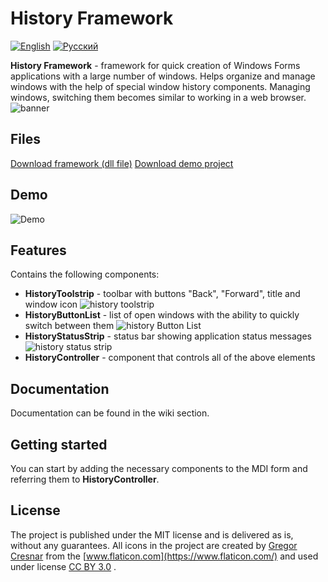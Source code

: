 ﻿# History Framework		
[![English](https://i.ibb.co/LRZcgYS/united-kingdom.png)](README.md) [![Русский](https://i.ibb.co/frNGG0z/russia-1.png)](README-RU.md)


**History Framework** - framework for quick creation of Windows Forms applications with a large number of windows. Helps organize and manage windows with the help of special window history components. Managing windows, switching them becomes similar to working in a web browser.
![banner](https://i.ibb.co/9YQpcWp/history-Framework.png)

## Files
[Download framework (dll file)](https://yadi.sk/d/EqfODjkXT8_80w)
[Download demo project](https://yadi.sk/d/jAXqKAY4RVf63A)

## Demo
![Demo](https://i.ibb.co/X7sVmnK/2019-06-04-20-17-28-2.gif)

## Features
Contains the following components:

 - **HistoryToolstrip** - toolbar with buttons "Back", "Forward", title and window icon ![history toolstrip](https://i.ibb.co/WPmHTm3/image.png)
 - **HistoryButtonList** - list of open windows with the ability to quickly switch between them ![history Button List](https://i.ibb.co/Bcmy0kt/image.png)
 - **HistoryStatusStrip** - status bar showing application status messages ![history status strip](https://i.ibb.co/JBT1v6g/image.png)
 - **HistoryController** - component that controls all of the above elements

## Documentation
Documentation can be found in the wiki section.

## Getting started
You can start by adding the necessary components to the MDI form and referring them to **HistoryController**.

## License
The project is published under the MIT license and is delivered as is, without any guarantees.
All icons in the project are created by [Gregor Cresnar](https://www.flaticon.com/authors/gregor-cresnar) from the [www.flaticon.com](https://www.flaticon.com/) and used under license [CC BY 3.0](http://creativecommons.org/licenses/by/3.0/) .

